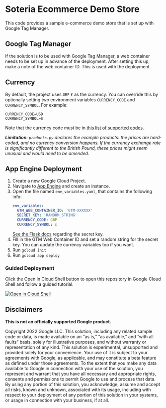# Soteria Ecommerce Demo Store

This code provides a sample e-commerce demo store that is set up with Google
Tag Manager.

## Google Tag Manager

If the solution is to be used with Google Tag Manager, a web container needs to
be set up in advance of the deployment. After setting this up, make a note of
the web container ID. This is used with the deployment.

## Currency

By default, the project uses `GBP` `£` as the currency. You can override this by
optionally setting two environment variables `CURRENCY_CODE` and
`CURRENCY_SYMBOL`. For example:
```
CURRENCY_CODE=USD
CURRENCY_SYMBOL=$
```
Note that the currency code must be in [this list of supported codes](
https://support.google.com/analytics/answer/9796179).

_**Limitation**: `products.py` declares the example products: the prices are
hard-coded, and no currency conversion happens. If the currency exchange rate is
significantly different to the British Pound, these prices might seem unusual
and would need to be amended._


## App Engine Deployment

1. Create a new Google Cloud Project.
2. Navigate to [App Engine](https://console.cloud.google.com/appengine) and
   create an instance.
3. Open the file named `env_variables.yaml`, that contains the following info:
   ```yaml
   env_variables:
     GTM_WEB_CONTAINER_ID: 'GTM-XXXXXX'
     SECRET_KEY: 'RANDOM_STRING'
     CURRENCY_CODE: GBP
     CURRENCY_SYMBOL: £
   ```
   [See the Flask docs](
   https://flask.palletsprojects.com/en/2.1.x/config/#SECRET_KEY) regarding the
   secret key.
4. Fill in the GTM Web Container ID and set a random string for the secret key. You
can update the currency variables too if you want.
5. Run `gcloud init`
6. Run `gcloud app deploy`

### Guided Deployment
Click the Open in Cloud Shell button to open this repository in Google Cloud Shell
and follow a guided tutorial.

[![Open in Cloud Shell](https://gstatic.com/cloudssh/images/open-btn.svg)](https://shell.cloud.google.com/cloudshell/editor?cloudshell_git_repo=https%3A%2F%2Fgithub.com%2Fgtech-professional-services%2Fgtm-boilerplate&cloudshell_git_branch=main&cloudshell_workspace=.%2Fwebsite&cloudshell_tutorial=tutorial.md)
## Disclaimers

__This is not an officially supported Google product.__

Copyright 2022 Google LLC. This solution, including any related sample code or
data, is made available on an “as is,” “as available,” and “with all faults”
basis, solely for illustrative purposes, and without warranty or representation
of any kind. This solution is experimental, unsupported and provided solely for
your convenience. Your use of it is subject to your agreements with Google, as
applicable, and may constitute a beta feature as defined under those agreements.
To the extent that you make any data available to Google in connection with your
use of the solution, you represent and warrant that you have all necessary and
appropriate rights, consents and permissions to permit Google to use and process
that data. By using any portion of this solution, you acknowledge, assume and
accept all risks, known and unknown, associated with its usage, including with
respect to your deployment of any portion of this solution in your systems, or
usage in connection with your business, if at all.

